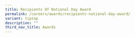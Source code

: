 ```yaml
---
title: Recipients Of National Day Award
permalink: /careers/awards/recipients-national-day-award/
variant: tiptap
description: ""
third_nav_title: Awards
---
```

